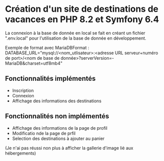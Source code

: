 # Création d'un site de destinations de vacances en PHP 8.2 et Symfony 6.4

La connexion à la base de donnée en local se fait en créant un fichier ".env.local" pour l'utilisation de la base de donnée en développement.

Exemple de format avec MariaDBFormat : DATABASE_URL="mysql://<nom_utlisateur>:<adresse URL serveur+numéro de port>/<nom de base de donnée>?serverVersion=<version du serveur>-MariaDB&charset=utf8mb4"

## Fonctionnalités implémentés
* Inscription
* Connexion
* Affichage des informations des destinations

## Fonctionnalités non implémentés
* Affichage des informations de la page de profil
* Modificatio nde la page de prfil
* Selection des destinations à ajouter au panier

(Je n'ai pas réussi non plus à afficher la gallerie d'image lié aux hébergements)
